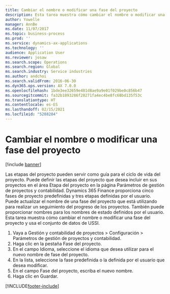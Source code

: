 ```yaml
---
title: Cambiar el nombre o modificar una fase del proyecto
description: Esta tarea muestra cómo cambiar el nombre o modificar una fase del proyecto.
author: Yowelle
manager: AnnBe
ms.date: 11/07/2017
ms.topic: business-process
ms.prod: ''
ms.service: dynamics-ax-applications
ms.technology: ''
audience: Application User
ms.reviewer: josaw
ms.search.scope: Operations
ms.search.region: Global
ms.search.industry: Service industries
ms.author: andchoi
ms.search.validFrom: 2016-06-30
ms.dyn365.ops.version: AX 7.0.0
ms.openlocfilehash: 1bde3ee32659e481d8ae9a9e01f029be0c856b47
ms.sourcegitcommit: fa32b1893286f20271fa4ec4be8fc68bd135f53c
ms.translationtype: HT
ms.contentlocale: es-ES
ms.lasthandoff: 02/15/2021
ms.locfileid: "5288204"
---
```

# <a name="rename-or-modify-a-project-stage"></a>Cambiar el nombre o modificar una fase del proyecto

[!include [banner](../../includes/banner.md)]

Las etapas del proyecto pueden servir como guía para el ciclo de vida del proyecto. Puede definir las etapas del proyecto que desea incluir en sus proyectos en el área Etapa del proyecto en la página Parámetros de gestión de proyectos y contabilidad. Dynamics 365 Finance proporciona cinco fases de proyecto predefinidas y tres etapas definidas por el usuario. Puede actualizar el nombre de una fase del proyecto que está utilizando para realizar un seguimiento del progreso de los proyectos. También puede proporcionar nombres para los nombres de estado definidos por el usuario. Esta tarea muestra cómo cambiar el nombre o modificar una fase del proyecto y usa el conjunto de datos de USSI.

1. Vaya a Gestión y contabilidad de proyectos > Configuración > Parámetros de gestión de proyectos y contabilidad.
2. Haga clic en la pestaña Fase del proyecto.
3. En el campo Idioma, seleccione el idioma que desea utilizar para el nuevo nombre de fase del proyecto.
4. En la lista, seleccione la fase predefinida o la definida por el usuario que desea modificar. 
5. En el campo Fase del proyecto, escriba el nuevo nombre.
6. Haga clic en Guardar.


[!INCLUDE[footer-include](../../includes/footer-banner.md)]